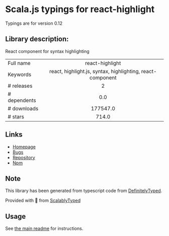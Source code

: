 
# Scala.js typings for react-highlight

Typings are for version 0.12

## Library description:
React component for syntax highlighting

|                    |                 |
| ------------------ | :-------------: |
| Full name          | react-highlight |
| Keywords           | react, highlight.js, syntax, highlighting, react-component |
| # releases         | 2 |
| # dependents       | 0.0 |
| # downloads        | 177547.0 |
| # stars            | 714.0 |

## Links
- [Homepage](https://github.com/akiran/react-highlight)
- [Bugs](https://github.com/akiran/react-highlight/issues)
- [Repository](https://github.com/akiran/react-highlight)
- [Npm](https://www.npmjs.com/package/react-highlight)
    


## Note
This library has been generated from typescript code from [DefinitelyTyped](https://definitelytyped.org).

Provided with :purple_heart: from [ScalablyTyped](https://github.com/oyvindberg/ScalablyTyped)

## Usage
See [the main readme](../../readme.md) for instructions.


